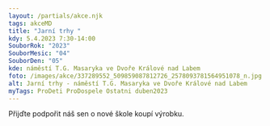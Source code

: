 ```yaml
---
layout: /partials/akce.njk
tags: akceMD
title: "Jarní trhy "
kdy: 5.4.2023 7:30-14:00
SouborRok: "2023"
SouborMesic: "04"
SouborDen: "05"
kde: náměstí T.G. Masaryka ve Dvoře Králové nad Labem
foto: /images/akce/337289552_509859087812726_2578093781564951078_n.jpg
alt: Jarní trhy - náměstí T.G. Masaryka ve Dvoře Králové nad Labem
myTags: ProDeti ProDospele Ostatni duben2023
---
```

<!--StartFragment-->

Přijďte podpořit náš sen o nové škole koupí výrobku.

<!--EndFragment-->